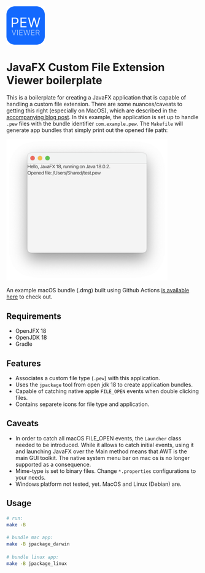 <img src="https://github.com/eschmar/javafx-custom-file-ext-boilerplate/raw/master/src/main/resources/com/example/pew/icon.png" width="100" alt="Boilerplate recognising .pew files.">

# JavaFX Custom File Extension Viewer boilerplate
This is a boilerplate for creating a JavaFX application that is capable of handling a custom file extension. There are some nuances/caveats to getting this right (especially on MacOS), which are described in the [accompanying blog post](https://eschmann.io/posts/javafx-mac-os-custom-file-type-jpackage/). In this example, the application is set up to handle `.pew` files with the bundle identifier `com.example.pew`. The `Makefile` will generate app bundles that simply print out the opened file path:

<img src="https://github.com/eschmar/javafx-custom-file-ext-boilerplate/raw/master/images/javafx-custom-file-extension.png" width="420" style="max-width: 420px;" alt="Boilerplate recognising .pew files.">

An example macOS bundle (.dmg) built using Github Actions [is available here](https://github.com/eschmar/javafx-custom-file-ext-boilerplate/actions) to check out.

## Requirements
* OpenJFX 18
* OpenJDK 18
* Gradle

## Features
* Associates a custom file type (`.pew`) with this application.
* Uses the `jpackage` tool from open jdk 18 to create application bundles.
* Capable of catching native apple `FILE_OPEN` events when double clicking files.
* Contains separete icons for file type and application.

## Caveats
* In order to catch all macOS FILE_OPEN events, the `Launcher` class needed to be introduced. While it allows to catch initial events, using it and launching JavaFX over the Main method means that AWT is the main GUI toolkit. The native system menu bar on mac os is no longer supported as a consequence.
* Mime-type is set to binary files. Change `*.properties` configurations to your needs.
* Windows platform not tested, yet. MacOS and Linux (Debian) are.

## Usage
```sh
# run:
make -B

# bundle mac app:
make -B jpackage_darwin

# bundle linux app:
make -B jpackage_linux
```
